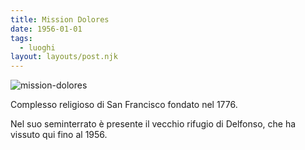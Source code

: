 ```yaml
---
title: Mission Dolores
date: 1956-01-01
tags:
  - luoghi
layout: layouts/post.njk
---
```


![mission-dolores](https://upload.wikimedia.org/wikipedia/commons/thumb/9/91/San_Francisco_de_Asis--Mission_Dolores.JPG/260px-San_Francisco_de_Asis--Mission_Dolores.JPG)

Complesso religioso di San Francisco fondato nel 1776. 

Nel suo seminterrato è presente il vecchio rifugio di Delfonso, che ha vissuto qui fino al 1956.
